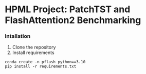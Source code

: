 # HPML Project: PatchTST and FlashAttention2 Benchmarking

### Intallation
1. Clone the repository
2. Install requirements
```
conda create -n pflash python==3.10
pip install -r requirements.txt
```

